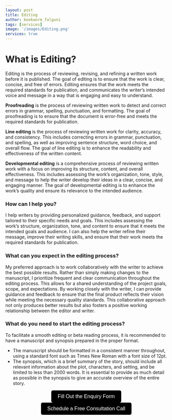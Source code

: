 ```yaml
---
layout: post
title: Editing
author: bookworm_falguni
tags: [services]
image: '/images/Editing.png'
services: true
---
```


# What is Editing?
Editing is the process of reviewing, revising, and refining a written work before it is published. The goal of editing is to ensure that the work is clear, concise, and free of errors. Editing ensures that the work meets the required standards for publication, and communicates the writer’s intended voice and message in a way that is engaging and easy to understand.

**Proofreading** is the process of reviewing written work to detect and correct errors in grammar, spelling, punctuation, and formatting. The goal of proofreading is to ensure that the document is error-free and meets the required standards for publication.

**Line editing** is the process of reviewing written work for clarity, accuracy, and consistency. This includes correcting errors in grammar, punctuation, and spelling, as well as improving sentence structure, word choice, and overall flow. The goal of line editing is to enhance the readability and effectiveness of the written content.

**Developmental editing** is a comprehensive process of reviewing written work with a focus on improving its structure, content, and overall effectiveness. This includes assessing the work’s organization, tone, style, and message to help the writer develop their ideas in a clear, concise, and engaging manner. The goal of developmental editing is to enhance the work’s quality and ensure its relevance to the intended audience.

### How can I help you?
I help writers by providing personalized guidance, feedback, and support tailored to their specific needs and goals. This includes assessing the work’s structure, organization, tone, and content to ensure that it meets the intended goals and audience. I can also help the writer refine their message, improve their writing skills, and ensure that their work meets the required standards for publication.

### What can you expect in the editing process?
My preferred approach is to work collaboratively with the writer to achieve the best possible results. Rather than simply making changes to the manuscript, I prioritize frequent and clear communication throughout the editing process. This allows for a shared understanding of the project goals, scope, and expectations. By working closely with the writer, I can provide guidance and feedback to ensure that the final product reflects their vision while meeting the necessary quality standards. This collaborative approach not only produces better results but also fosters a positive working relationship between the editor and writer.

### What do you need to start the editing process?
To facilitate a smooth editing or beta reading process, it is recommended to have a manuscript and synopsis prepared in the proper format. 
- The manuscript should be formatted in a consistent manner throughout, using a standard font such as Times New Roman with a font size of 12pt. 
- The synopsis, which is a brief summary of the story, should include all relevant information about the plot, characters, and setting, and be limited to less than 2000 words. It is essential to provide as much detail as possible in the synopsis to give an accurate overview of the entire story.

<div style="text-align: center;">
  <a href="https://forms.gle/M2vqLdD9jKkuH9et6" target="_blank">
    <button style="padding: 10px 20px; font-size: 16px; background-color: #000000; color: white; border: none; border-radius: 5px; cursor: pointer;">
      Fill Out the Enquiry Form
    </button>
  </a>

  <a href="https://topmate.io/falguni_jain/498491" target="_blank">
    <button style="padding: 10px 20px; font-size: 16px; background-color: #000000; color: white; border: none; border-radius: 5px; cursor: pointer;">
      Schedule a Free Consultation Call
    </button>
  </a>
</div>


